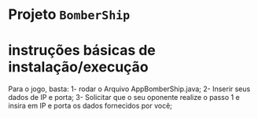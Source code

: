 # Projeto `BomberShip`

# instruções básicas de instalação/execução

Para o jogo, basta:
1- rodar o Arquivo AppBomberShip.java;
2- Inserir seus dados de IP e porta;
3- Solicitar que o seu oponente realize o passo 1 e insira em IP e porta os dados fornecidos por você; 

